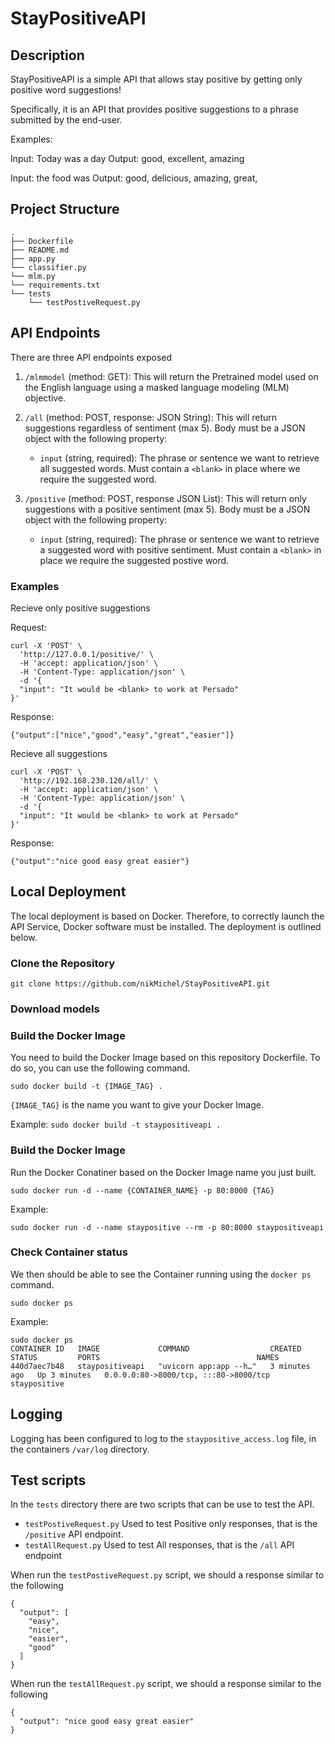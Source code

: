 # StayPositiveAPI

## Description

StayPositiveAPI is a simple API that allows stay positive by getting only positive word suggestions!

Specifically, it is an API that provides positive suggestions to a phrase submitted by the end-user.

Examples:

Input: Today was a <blank> day
Output: good, excellent, amazing

Input: the food was <blank>
Output: good, delicious, amazing, great,



## Project Structure

```
.
├── Dockerfile
├── README.md
├── app.py
└── classifier.py
└── mlm.py
└── requirements.txt
└── tests
    └── testPostiveRequest.py
```

## API Endpoints

There are three API endpoints exposed

1. `/mlmmodel` (method: GET): This will return the Pretrained model used on the English language using a masked language modeling (MLM) objective.

2. `/all` (method: POST, response: JSON String): This will return suggestions regardless of sentiment (max 5). Body must be a JSON object with the following property:
    
     - `input` (string, required): The phrase or sentence we want to retrieve all suggested words. Must contain a `<blank>` in place where we require the suggested word.
                                   
3. `/positive` (method: POST, response JSON List): This will return only suggestions with a positive sentiment (max 5). Body must be a JSON object with the following property:

     - `input` (string, required): The phrase or sentence we want to retrieve a suggested word with positive sentiment. Must contain a `<blank>` in place we require the suggested postive word.


### Examples

Recieve only positive suggestions

Request:

```
curl -X 'POST' \
  'http://127.0.0.1/positive/' \
  -H 'accept: application/json' \
  -H 'Content-Type: application/json' \
  -d '{
  "input": "It would be <blank> to work at Persado"
}'
```

Response:

`{"output":["nice","good","easy","great","easier"]}`


Recieve all suggestions

```
curl -X 'POST' \
  'http://192.168.230.120/all/' \
  -H 'accept: application/json' \
  -H 'Content-Type: application/json' \
  -d '{
  "input": "It would be <blank> to work at Persado"
}'
```

Response:

`{"output":"nice good easy great easier"}`


## Local Deployment

The local deployment is based on Docker. Therefore, to correctly launch the API Service, Docker software must be installed. The deployment is outlined below.

### Clone the Repository

```
git clone https://github.com/nikMichel/StayPositiveAPI.git
```

### Download models

### Build the Docker Image

You need to build the Docker Image based on this repository Dockerfile. To do so, you can use the following command.

`sudo docker build -t {IMAGE_TAG} .`

`{IMAGE_TAG}` is the name you want to give your Docker Image.

Example: `sudo docker build -t staypositiveapi .`

### Build the Docker Image

Run the Docker Conatiner based on the Docker Image name you just built.

`sudo docker run -d --name {CONTAINER_NAME} -p 80:8000 {TAG}`

Example:

`sudo docker run -d --name staypositive --rm -p 80:8000 staypositiveapi`

### Check Container status

We then should be able to see the Container running using the `docker ps` command.

`sudo docker ps`

Example:

```
sudo docker ps
CONTAINER ID   IMAGE             COMMAND                  CREATED         STATUS         PORTS                                   NAMES
440d7aec7b48   staypositiveapi   "uvicorn app:app --h…"   3 minutes ago   Up 3 minutes   0.0.0.0:80->8000/tcp, :::80->8000/tcp   staypositive
```


## Logging

Logging has been configured to log to the `staypositive_access.log` file, in the containers `/var/log` directory.


## Test scripts

In the `tests` directory there are two scripts that can be use to test the API.

- `testPostiveRequest.py` Used to test Positive only responses, that is the `/positive` API endpoint.
- `testAllRequest.py` Used to test All responses, that is the `/all` API endpoint


When run the `testPostiveRequest.py` script, we should a response similar to the following

```{"input": "It would be <blank> to work at Persado"}
{
  "output": [
    "easy",
    "nice",
    "easier",
    "good"
  ]
}
```

When run the `testAllRequest.py` script, we should a response similar to the following

```{"input": "It would be <blank> to work at Persado"}
{
  "output": "nice good easy great easier"
}
```
